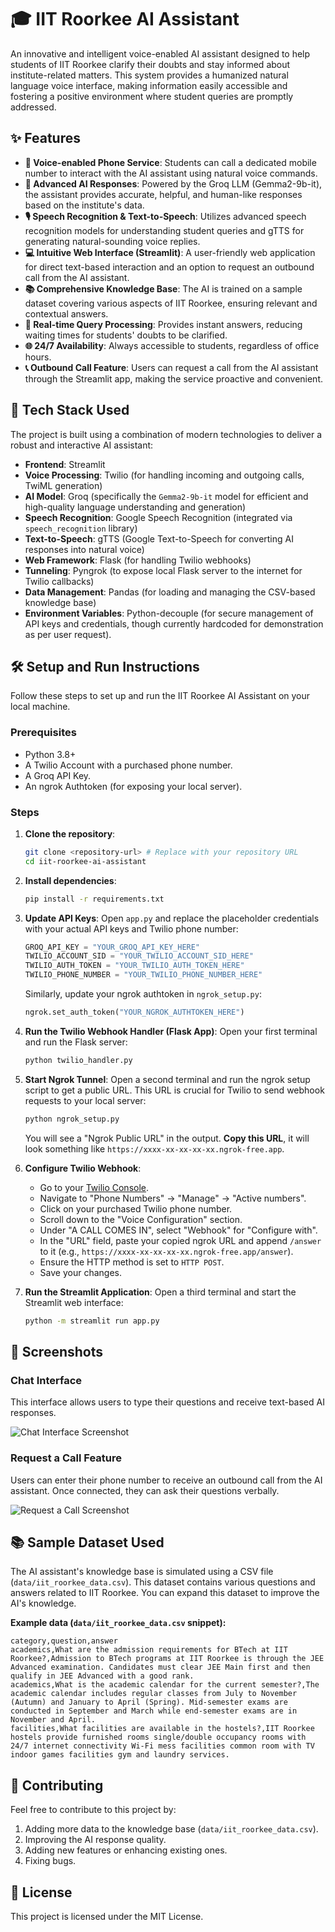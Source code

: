 # 🎓 IIT Roorkee AI Assistant

An innovative and intelligent voice-enabled AI assistant designed to help students of IIT Roorkee clarify their doubts and stay informed about institute-related matters. This system provides a humanized natural language voice interface, making information easily accessible and fostering a positive environment where student queries are promptly addressed.

## ✨ Features

-   **📱 Voice-enabled Phone Service**: Students can call a dedicated mobile number to interact with the AI assistant using natural voice commands.
-   **🤖 Advanced AI Responses**: Powered by the Groq LLM (Gemma2-9b-it), the assistant provides accurate, helpful, and human-like responses based on the institute's data.
-   **🎙️ Speech Recognition & Text-to-Speech**: Utilizes advanced speech recognition models for understanding student queries and gTTS for generating natural-sounding voice replies.
-   **💻 Intuitive Web Interface (Streamlit)**: A user-friendly web application for direct text-based interaction and an option to request an outbound call from the AI assistant.
-   **📚 Comprehensive Knowledge Base**: The AI is trained on a sample dataset covering various aspects of IIT Roorkee, ensuring relevant and contextual answers.
-   **🔄 Real-time Query Processing**: Provides instant answers, reducing waiting times for students' doubts to be clarified.
-   **🌐 24/7 Availability**: Always accessible to students, regardless of office hours.
-   **📞 Outbound Call Feature**: Users can request a call from the AI assistant through the Streamlit app, making the service proactive and convenient.

## 🚀 Tech Stack Used

The project is built using a combination of modern technologies to deliver a robust and interactive AI assistant:

-   **Frontend**: Streamlit
-   **Voice Processing**: Twilio (for handling incoming and outgoing calls, TwiML generation)
-   **AI Model**: Groq (specifically the `Gemma2-9b-it` model for efficient and high-quality language understanding and generation)
-   **Speech Recognition**: Google Speech Recognition (integrated via `speech_recognition` library)
-   **Text-to-Speech**: gTTS (Google Text-to-Speech for converting AI responses into natural voice)
-   **Web Framework**: Flask (for handling Twilio webhooks)
-   **Tunneling**: Pyngrok (to expose local Flask server to the internet for Twilio callbacks)
-   **Data Management**: Pandas (for loading and managing the CSV-based knowledge base)
-   **Environment Variables**: Python-decouple (for secure management of API keys and credentials, though currently hardcoded for demonstration as per user request).

## 🛠️ Setup and Run Instructions

Follow these steps to set up and run the IIT Roorkee AI Assistant on your local machine.

### Prerequisites

-   Python 3.8+
-   A Twilio Account with a purchased phone number.
-   A Groq API Key.
-   An ngrok Authtoken (for exposing your local server).

### Steps

1.  **Clone the repository**:
    ```bash
    git clone <repository-url> # Replace with your repository URL
    cd iit-roorkee-ai-assistant
    ```

2.  **Install dependencies**:
    ```bash
    pip install -r requirements.txt
    ```

3.  **Update API Keys**:
    Open `app.py` and replace the placeholder credentials with your actual API keys and Twilio phone number:
    ```python
    GROQ_API_KEY = "YOUR_GROQ_API_KEY_HERE"
    TWILIO_ACCOUNT_SID = "YOUR_TWILIO_ACCOUNT_SID_HERE"
    TWILIO_AUTH_TOKEN = "YOUR_TWILIO_AUTH_TOKEN_HERE"
    TWILIO_PHONE_NUMBER = "YOUR_TWILIO_PHONE_NUMBER_HERE"
    ```
    Similarly, update your ngrok authtoken in `ngrok_setup.py`:
    ```python
    ngrok.set_auth_token("YOUR_NGROK_AUTHTOKEN_HERE")
    ```

4.  **Run the Twilio Webhook Handler (Flask App)**:
    Open your first terminal and run the Flask server:
    ```bash
    python twilio_handler.py
    ```

5.  **Start Ngrok Tunnel**:
    Open a second terminal and run the ngrok setup script to get a public URL. This URL is crucial for Twilio to send webhook requests to your local server:
    ```bash
    python ngrok_setup.py
    ```
    You will see a "Ngrok Public URL" in the output. **Copy this URL**, it will look something like `https://xxxx-xx-xx-xx-xx.ngrok-free.app`.

6.  **Configure Twilio Webhook**:
    -   Go to your [Twilio Console](https://console.twilio.com/).
    -   Navigate to "Phone Numbers" -> "Manage" -> "Active numbers".
    -   Click on your purchased Twilio phone number.
    -   Scroll down to the "Voice Configuration" section.
    -   Under "A CALL COMES IN", select "Webhook" for "Configure with".
    -   In the "URL" field, paste your copied ngrok URL and append `/answer` to it (e.g., `https://xxxx-xx-xx-xx-xx.ngrok-free.app/answer`).
    -   Ensure the HTTP method is set to `HTTP POST`.
    -   Save your changes.

7.  **Run the Streamlit Application**:
    Open a third terminal and start the Streamlit web interface:
    ```bash
    python -m streamlit run app.py
    ```

## 📸 Screenshots

### Chat Interface
This interface allows users to type their questions and receive text-based AI responses.

![Chat Interface Screenshot](/Users/garvi/Downloads/mydecision.ai/chat_interface.png)

### Request a Call Feature
Users can enter their phone number to receive an outbound call from the AI assistant. Once connected, they can ask their questions verbally.

![Request a Call Screenshot](/Users/garvi/Downloads/mydecision.ai/request_call.png)

## 📚 Sample Dataset Used

The AI assistant's knowledge base is simulated using a CSV file (`data/iit_roorkee_data.csv`). This dataset contains various questions and answers related to IIT Roorkee. You can expand this dataset to improve the AI's knowledge.

**Example data (`data/iit_roorkee_data.csv` snippet):**

```csv
category,question,answer
academics,What are the admission requirements for BTech at IIT Roorkee?,Admission to BTech programs at IIT Roorkee is through the JEE Advanced examination. Candidates must clear JEE Main first and then qualify in JEE Advanced with a good rank.
academics,What is the academic calendar for the current semester?,The academic calendar includes regular classes from July to November (Autumn) and January to April (Spring). Mid-semester exams are conducted in September and March while end-semester exams are in November and April.
facilities,What facilities are available in the hostels?,IIT Roorkee hostels provide furnished rooms single/double occupancy rooms with 24/7 internet connectivity Wi-Fi mess facilities common room with TV indoor games facilities gym and laundry services.
```

## 🤝 Contributing

Feel free to contribute to this project by:
1.  Adding more data to the knowledge base (`data/iit_roorkee_data.csv`).
2.  Improving the AI response quality.
3.  Adding new features or enhancing existing ones.
4.  Fixing bugs.

## 📄 License

This project is licensed under the MIT License. 